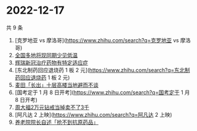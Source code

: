 # 2022-12-17

共 9 条

<!-- BEGIN -->
<!-- 最后更新时间 Sat Dec 17 2022 21:09:49 GMT+0800 (China Standard Time) -->

1. [克罗地亚 vs 摩洛哥](https://www.zhihu.com/search?q=克罗地亚 vs 摩洛哥)
1. [全国多地将现同期少见低温](https://www.zhihu.com/search?q=全国多地将现同期少见低温)
1. [辉瑞新冠治疗药物有特定适应症](https://www.zhihu.com/search?q=辉瑞新冠治疗药物有特定适应症)
1. [东北制药回应退烧药 1 板 2
   元](https://www.zhihu.com/search?q=东北制药回应退烧药 1 板 2 元)
1. [麦田「长出」十层高楼当地避而不谈](https://www.zhihu.com/search?q=麦田「长出」十层高楼当地避而不谈)
1. [国考定于 1 月 8 日开考](https://www.zhihu.com/search?q=国考定于 1 月 8
   日开考)
1. [周大福2万元钻戒当掉卖不了3千](https://www.zhihu.com/search?q=周大福2万元钻戒当掉卖不了3千)
1. [阿凡达 2 上映](https://www.zhihu.com/search?q=阿凡达 2 上映)
1. [养老院院长自述「抢不到抗原药品」](https://www.zhihu.com/search?q=养老院院长自述「抢不到抗原药品」)

<!-- END -->

